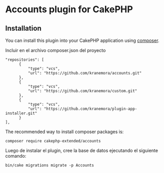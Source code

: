 # Accounts plugin for CakePHP

## Installation

You can install this plugin into your CakePHP application using [composer](http://getcomposer.org).

Incluir en el archivo composer.json del proyecto

```
"repositories": [
      {
          "type": "vcs",
          "url": "https://github.com/kranemora/accounts.git"
      },
      {
          "type": "vcs",
          "url": "https://github.com/kranemora/custom.git"
      },
      {
          "type": "vcs",
          "url": "https://github.com/kranemora/plugin-app-installer.git"
      }
],
```

The recommended way to install composer packages is:

```
composer require cakephp-extended/accounts
```

Luego de instalar el plugin, cree la base de datos ejecutando el siguiente comando:

```
bin/cake migrations migrate -p Accounts
```
